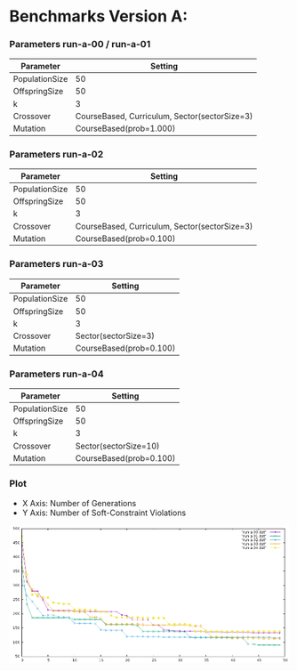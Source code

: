 # Benchmarks Version A:


### Parameters run-a-00 / run-a-01
|Parameter     |Setting                                      |
|--------------|---------------------------------------------|
|PopulationSize|50                                           |
|OffspringSize |50                                           |
|k             |3                                            |
|Crossover     |CourseBased, Curriculum, Sector(sectorSize=3)|
|Mutation      |CourseBased(prob=1.000)                      |

### Parameters run-a-02
|Parameter     |Setting                                      |
|--------------|---------------------------------------------|
|PopulationSize|50                                           |
|OffspringSize |50                                           |
|k             |3                                            |
|Crossover     |CourseBased, Curriculum, Sector(sectorSize=3)|
|Mutation      |CourseBased(prob=0.100)                      |

### Parameters run-a-03
|Parameter     |Setting                                      |
|--------------|---------------------------------------------|
|PopulationSize|50                                           |
|OffspringSize |50                                           |
|k             |3                                            |
|Crossover     |Sector(sectorSize=3)                         |
|Mutation      |CourseBased(prob=0.100)                      |

### Parameters run-a-04
|Parameter     |Setting                                      |
|--------------|---------------------------------------------|
|PopulationSize|50                                           |
|OffspringSize |50                                           |
|k             |3                                            |
|Crossover     |Sector(sectorSize=10)                        |
|Mutation      |CourseBased(prob=0.100)                      |


### Plot
- X Axis: Number of Generations
- Y Axis: Number of Soft-Constraint Violations

![Run A Plot](run-a.png)
